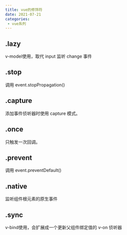 ```yaml
---
title: vue的修饰符
date: 2021-07-21
categories: 
 - vue系列
---
```


## .lazy
v-model使用，取代 input 监听 change 事件
## .stop
调用 event.stopPropagation()

## .capture
添加事件侦听器时使用 capture 模式。

## .once
只触发一次回调。

## .prevent
调用 event.preventDefault()

## .native
 监听组件根元素的原生事件

## .sync
v-bind使用，会扩展成一个更新父组件绑定值的 v-on 侦听器